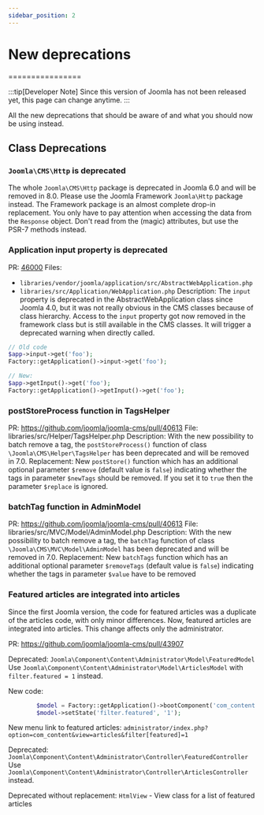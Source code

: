 ```yaml
---
sidebar_position: 2
---
```


# New deprecations
================

:::tip[Developer Note]
  Since this version of Joomla has not been released yet, this page can change anytime.
:::

All the new deprecations that should be aware of and what you should now be using instead.

## Class Deprecations

### `Joomla\CMS\Http` is deprecated

The whole `Joomla\CMS\Http` package is deprecated in Joomla 6.0 and will be removed in 8.0. Please use the Joomla Framework `Joomla\Http` package instead. The Framework package is an almost complete drop-in replacement. You only have to pay attention when accessing the data from the `Response` object. Don't read from the (magic) attributes, but use the PSR-7 methods instead.

### Application input property is deprecated

PR: [46000](https://github.com/joomla/joomla-cms/pull/46000)
Files: 
- `libraries/vendor/joomla/application/src/AbstractWebApplication.php`
- `libraries/src/Application/WebApplication.php`
Description:
The `input` property is deprecated in the AbstractWebApplication class since Joomla 4.0, but it was not really obvious in the CMS classes because of class hierarchy. Access to the `input` property got now removed in the framework class but is still available in the CMS classes. It will trigger a deprecated warning when directly called.

```php
// Old code
$app->input->get('foo');
Factory::getApplication()->input->get('foo');

// New:
$app->getInput()->get('foo');
Factory::getApplication()->getInput()->get('foo');
```

### postStoreProcess function in TagsHelper

PR: https://github.com/joomla/joomla-cms/pull/40613
File: libraries/src/Helper/TagsHelper.php
Description: With the new possibility to batch remove a tag, the `postStoreProcess()` function of class `\Joomla\CMS\Helper\TagsHelper` has been deprecated and will be removed in 7.0.
Replacement: New `postStore()` function which has an additional optional parameter `$remove` (default value is `false`) indicating whether the tags in parameter `$newTags` should be removed. If you set it to `true` then the parameter `$replace` is ignored.

### batchTag function in AdminModel

PR: https://github.com/joomla/joomla-cms/pull/40613
File: libraries/src/MVC/Model/AdminModel.php
Description: With the new possibility to batch remove a tag, the `batchTag` function of class `\Joomla\CMS\MVC\Model\AdminModel` has been deprecated and will be removed in 7.0.
Replacement: New `batchTags` function which has an additional optional parameter `$removeTags` (default value is `false`) indicating whether the tags in parameter `$value` have to be removed

### Featured articles are integrated into articles 

Since the first Joomla version, the code for featured articles was a duplicate of the articles code, with only minor differences.
Now, featured articles are integrated into articles. This change affects only the administrator.

PR: https://github.com/joomla/joomla-cms/pull/43907

Deprecated: `Joomla\Component\Content\Administrator\Model\FeaturedModel`
Use `Joomla\Component\Content\Administrator\Model\ArticlesModel` with `filter.featured = 1` instead.

New code:
```php
        $model = Factory::getApplication()->bootComponent('com_content')->getMVCFactory()->createModel('Articles', 'Administrator', ['ignore_request' => true]);
        $model->setState('filter.featured', '1');
```

New menu link to featured articles: `administrator/index.php?option=com_content&view=articles&filter[featured]=1`
 
Deprecated: `Joomla\Component\Content\Administrator\Controller\FeaturedController`
Use `Joomla\Component\Content\Administrator\Controller\ArticlesController` instead.
 
Deprecated without replacement: `HtmlView` - View class for a list of featured articles
